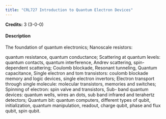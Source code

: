 ```yaml
---
title: "CRL727 Introduction to Quantum Electron Devices"
---
```

**Credits:** 3 (3-0-0)

#### Description
The foundation of quantum electronics; Nanoscale resistors:

quantum resistance, quantum conductance; Scattering at quantum levels: quantum contacts, quantum interference, Andrev scattering, spin-dependent scattering; Coulomb blockade, Resonant tunneling, Quantum capacitance, Single electron and tom transistors: coulomb blockade memory and logic devices, single electron invertors; Electron transport through single molecule: molecular transistors, memories and switches; Spinning of electron: spin valve and transistors, Sub- band quantum devices: quantum wells, wires an dots, sub band infrared and terahertz detectors; Quantum bit: quantum computers, different types of qubit, initialization, quantum manipulation, readout, charge qubit, phase and flux qubit, spin qubit.